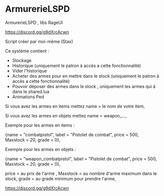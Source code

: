 # ArmurerieLSPD

ArmurerieLSPD , libs RageUI

https://discord.gg/g9dXrcAcwn

Script créer par moi-même (Stax)


Ce système contient : 
  - Stockage 
  - Historique (uniquement le patron à accès a cette fonctionnalité)
  - Vider l'historique 
  - Acheter des armes pour en mettre dans le stock (uniquement le patron à accès a cette fonctionnalité)
  - Pouvoir déposer des armes dans le stock , uniquement les armes qui à dans le shared.lua 
  - Animations Ped

Si vous avez les armes en items mettez name = le nom de votre item,

Si vous avez les armes en objets mettez name = weapon_...,

Exemple pour les armes en items :

{name = "combatpistol", label = "Pistolet de combat", price = 500, Maxstock = 20, grade = 0},

Exemple pour les armes en objets :

{name = "weapon_combatpistol", label = "Pistolet de combat", price = 500, Maxstock = 20, grade = 0},

price = au prix de l'arme ,
Maxstock = au nombre d'arme maximum dans le stock,
grade = au grade minimum pour prendre l'arme,

https://discord.gg/g9dXrcAcwn 

